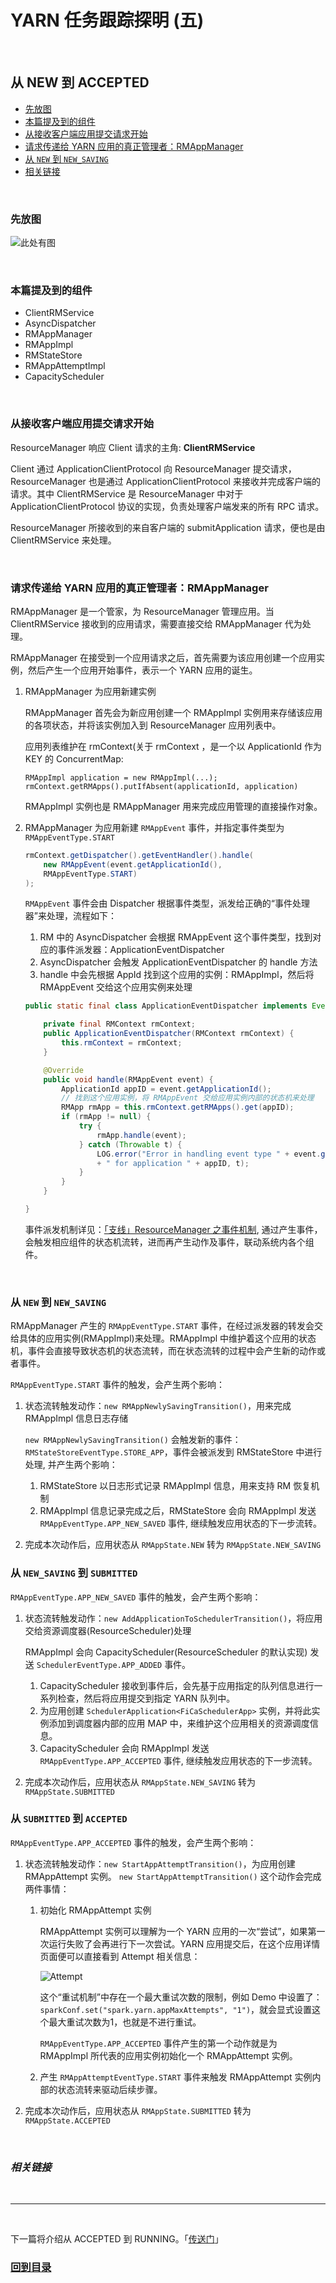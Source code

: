 # YARN 任务跟踪探明 (五)

<br>

## 从 NEW 到 ACCEPTED

* [先放图](./5&#32;LaunchAM-1.md#1)
* [本篇提及到的组件](./5&#32;LaunchAM-1.md#2)
* [从接收客户端应用提交请求开始](./5&#32;LaunchAM-1.md#3)
* [请求传递给 YARN 应用的真正管理者：RMAppManager](./5&#32;LaunchAM-1.md#4)
* [从 `NEW` 到 `NEW_SAVING`](./5&#32;LaunchAM-1.md#5)
* [相关链接](./5&#32;LaunchAM-1.md#6)

<br><h3 id="1"><b>先放图</b></h3>

![此处有图](TODO)

<br><h3 id="2"><b>本篇提及到的组件</b></h3>

* ClientRMService
* AsyncDispatcher
* RMAppManager
* RMAppImpl
* RMStateStore
* RMAppAttemptImpl
* CapacityScheduler

<br><h3 id="3"><b>从接收客户端应用提交请求开始</b></h3>

ResourceManager 响应 Client 请求的主角: **ClientRMService**

Client 通过 ApplicationClientProtocol 向 ResourceManager 提交请求，ResourceManager 也是通过 ApplicationClientProtocol 来接收并完成客户端的请求。其中 ClientRMService 是 ResourceManager 中对于 ApplicationClientProtocol 协议的实现，负责处理客户端发来的所有 RPC 请求。

ResourceManager 所接收到的来自客户端的 submitApplication 请求，便也是由 ClientRMService 来处理。

<br><h3 id="4"><b>请求传递给 YARN 应用的真正管理者：RMAppManager</b></h3>

RMAppManager 是一个管家，为 ResourceManager 管理应用。当 ClientRMService 接收到的应用请求，需要直接交给 RMAppManager 代为处理。

RMAppManager 在接受到一个应用请求之后，首先需要为该应用创建一个应用实例，然后产生一个应用开始事件，表示一个 YARN 应用的诞生。

1. RMAppManager 为应用新建实例

    RMAppManager 首先会为新应用创建一个 RMAppImpl 实例用来存储该应用的各项状态，并将该实例加入到 ResourceManager 应用列表中。

    应用列表维护在 rmContext(关于 rmContext ，是一个以 ApplicationId 作为 KEY 的 ConcurrentMap:
    ```
    RMAppImpl application = new RMAppImpl(...);
    rmContext.getRMApps().putIfAbsent(applicationId, application)
    ```
    RMAppImpl 实例也是 RMAppManager 用来完成应用管理的直接操作对象。

2. RMAppManager 为应用新建 `RMAppEvent` 事件，并指定事件类型为 `RMAppEventType.START`

    ```java
    rmContext.getDispatcher().getEventHandler().handle(
        new RMAppEvent(event.getApplicationId(), 
        RMAppEventType.START)
    );
    ```

    `RMAppEvent` 事件会由 Dispatcher 根据事件类型，派发给正确的“事件处理器”来处理，流程如下：

    1. RM 中的 AsyncDispatcher 会根据 RMAppEvent 这个事件类型，找到对应的事件派发器：ApplicationEventDispatcher 
    2. AsyncDispatcher 会触发 ApplicationEventDispatcher 的 handle 方法
    3. handle 中会先根据 AppId 找到这个应用的实例：RMAppImpl，然后将 RMAppEvent 交给这个应用实例来处理

    ```java
    public static final class ApplicationEventDispatcher implements EventHandler<RMAppEvent> {

        private final RMContext rmContext;
        public ApplicationEventDispatcher(RMContext rmContext) {
            this.rmContext = rmContext;
        }

        @Override
        public void handle(RMAppEvent event) {
            ApplicationId appID = event.getApplicationId();
            // 找到这个应用实例，将 RMAppEvent 交给应用实例内部的状态机来处理
            RMApp rmApp = this.rmContext.getRMApps().get(appID);
            if (rmApp != null) {
                try {
                    rmApp.handle(event);
                } catch (Throwable t) {
                    LOG.error("Error in handling event type " + event.getType()
                    + " for application " + appID, t);
                }
            }
        }

    }
    ```

    事件派发机制详见：[「支线」ResourceManager 之事件机制](./3.2&#32;EventDispatcher.md), 通过产生事件，会触发相应组件的状态机流转，进而再产生动作及事件，联动系统内各个组件。

<br><h3 id="5"><b>从 `NEW` 到 `NEW_SAVING`</b></h3>

RMAppManager 产生的 `RMAppEventType.START` 事件，在经过派发器的转发会交给具体的应用实例(RMAppImpl)来处理。RMAppImpl 中维护着这个应用的状态机，事件会直接导致状态机的状态流转，而在状态流转的过程中会产生新的动作或者事件。

`RMAppEventType.START` 事件的触发，会产生两个影响：

1. 状态流转触发动作：`new RMAppNewlySavingTransition()`，用来完成 RMAppImpl 信息日志存储

   `new RMAppNewlySavingTransition()` 会触发新的事件：`RMStateStoreEventType.STORE_APP`，事件会被派发到 RMStateStore 中进行处理, 并产生两个影响：

    1. RMStateStore 以日志形式记录 RMAppImpl 信息，用来支持 RM 恢复机制
    2. RMAppImpl 信息记录完成之后，RMStateStore 会向 RMAppImpl 发送 `RMAppEventType.APP_NEW_SAVED` 事件, 继续触发应用状态的下一步流转。

2. 完成本次动作后，应用状态从 `RMAppState.NEW` 转为 `RMAppState.NEW_SAVING`

### **从 `NEW_SAVING` 到 `SUBMITTED`**

`RMAppEventType.APP_NEW_SAVED` 事件的触发，会产生两个影响：

1. 状态流转触发动作：`new AddApplicationToSchedulerTransition()`，将应用交给资源调度器(ResourceScheduler)处理

    RMAppImpl 会向 CapacityScheduler(ResourceScheduler 的默认实现) 发送 `SchedulerEventType.APP_ADDED` 事件。
    
    1. CapacityScheduler 接收到事件后，会先基于应用指定的队列信息进行一系列检查，然后将应用提交到指定 YARN 队列中。
    2. 为应用创建 `SchedulerApplication<FiCaSchedulerApp>` 实例，并将此实例添加到调度器内部的应用 MAP 中，来维护这个应用相关的资源调度信息。
    3. CapacityScheduler 会向 RMAppImpl 发送 `RMAppEventType.APP_ACCEPTED` 事件, 继续触发应用状态的下一步流转。

2. 完成本次动作后，应用状态从 `RMAppState.NEW_SAVING` 转为 `RMAppState.SUBMITTED`

### **从 `SUBMITTED` 到 `ACCEPTED`**

`RMAppEventType.APP_ACCEPTED` 事件的触发，会产生两个影响：

1. 状态流转触发动作：`new StartAppAttemptTransition()`，为应用创建 RMAppAttempt 实例。
    `new StartAppAttemptTransition()` 这个动作会完成两件事情：
    1. 初始化 RMAppAttempt 实例
   
        RMAppAttempt 实例可以理解为一个 YARN 应用的一次“尝试”，如果第一次运行失败了会再进行下一次尝试。YARN 应用提交后，在这个应用详情页面便可以直接看到 Attempt 相关信息：

        ![Attempt](./images/attempt.png)

        这个“重试机制”中存在一个最大重试次数的限制，例如 Demo 中设置了：`sparkConf.set("spark.yarn.appMaxAttempts", "1")`，就会显式设置这个最大重试次数为1，也就是不进行重试。

        `RMAppEventType.APP_ACCEPTED` 事件产生的第一个动作就是为 RMAppImpl 所代表的应用实例初始化一个 RMAppAttempt 实例。

    2. 产生 `RMAppAttemptEventType.START` 事件来触发 RMAppAttempt 实例内部的状态流转来驱动后续步骤。

2. 完成本次动作后，应用状态从 `RMAppState.SUBMITTED` 转为 `RMAppState.ACCEPTED`



<br><h3 id="6"><b><i>相关链接</i></b></h3>



<br>

---

<br>

下一篇将介绍从 ACCEPTED 到 RUNNING。「[传送门](./5&#32;LaunchAM-2.md)」

### **[回到目录](./README.md)**






